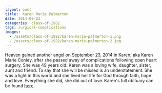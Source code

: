 ```yaml
---
layout: post
title:  Karen Marie Palmerton
date: 2014-09-23
categories: class-of-1982
tags: surgical-complications
images:
  - /assets/class-of-1982/karen-marie-palmerton-1.png
  - /assets/class-of-1982/karen-marie-palmerton-2.jpg
---
```

Heaven gained another angel on September 23, 2014 in Karen, aka Karen Marie Conley, after she passed away of complications following open heart surgery.  She was 49 years old.  Karen was a loving wife, daughter, sister, aunt and friend. To say that she will be missed is an understatement. She was a light in this world and she lived her life for God through faith, hope and love. Everything she did, she did out of love.  Karen's full obituary can be found [here](http://tinyurl.com/lwyjayz).
